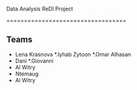 Data Analysis ReDI Project

==================================


Teams
-----------
* Lena Krasnova
*.Iyhab Zytoon
*.Omar Alhasan
* Dani
*.Giovanni 
* Al Witry
* Ntemaug
* Al Witry

